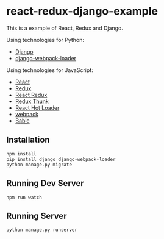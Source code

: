 # react-redux-django-example

This is a example of React, Redux and Django.

Using technologies for Python:
- [Django](https://github.com/django/django)
- [django-webpack-loader](https://github.com/owais/django-webpack-loader)

Using technologies for JavaScript:
- [React](https://github.com/facebook/react)
- [Redux](https://github.com/reactjs/redux)
- [React Redux](https://github.com/reactjs/react-redux)
- [Redux Thunk](https://github.com/gaearon/redux-thunk)
- [React Hot Loader](https://github.com/gaearon/react-hot-loader)
- [webpack](https://github.com/webpack/webpack)
- [Bable](https://github.com/babel/babel)

## Installation
```
npm install
pip install django django-webpack-loader
python manage.py migrate
```

## Running Dev Server
```
npm run watch
```

## Running Server
```
python manage.py runserver
```
